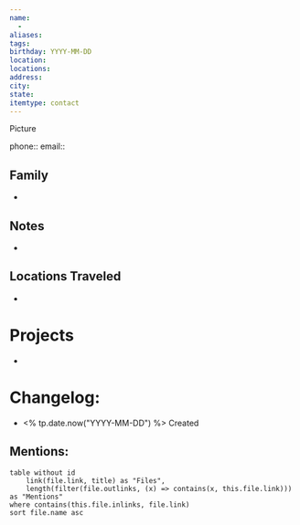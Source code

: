 ```yaml
---
name:
  - 
aliases: 
tags: 
birthday: YYYY-MM-DD
location: 
locations: 
address: 
city: 
state: 
itemtype: contact
---
```

Picture

phone:: 
email:: 
## Family
- 
## Notes
- 

## Locations Traveled
- 

# Projects
- 

# Changelog:
- <% tp.date.now("YYYY-MM-DD") %> Created
## Mentions:
```dataview
table without id
    link(file.link, title) as "Files",
    length(filter(file.outlinks, (x) => contains(x, this.file.link))) as "Mentions"
where contains(this.file.inlinks, file.link)
sort file.name asc
```
